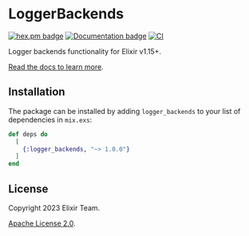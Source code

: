 # LoggerBackends

[![hex.pm badge](https://img.shields.io/badge/Package%20on%20hex.pm-informational)](https://hex.pm/packages/logger_backends)
[![Documentation badge](https://img.shields.io/badge/Documentation-ff69b4)][docs]
[![CI](https://github.com/elixir-lang/logger_backends/actions/workflows/main.yml/badge.svg)](https://github.com/elixir-lang/logger_backends/actions/workflows/main.yml)

Logger backends functionality for Elixir v1.15+.

[Read the docs to learn more][docs].

## Installation

The package can be installed by adding `logger_backends` to your list of dependencies in `mix.exs`:

```elixir
def deps do
  [
    {:logger_backends, "~> 1.0.0"}
  ]
end
```

## License

Copyright 2023 Elixir Team.

[Apache License 2.0](LICENSE).

[docs]: https://hexdocs.pm/logger_backends
